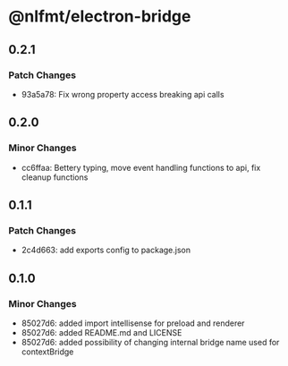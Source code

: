 # @nlfmt/electron-bridge

## 0.2.1

### Patch Changes

- 93a5a78: Fix wrong property access breaking api calls

## 0.2.0

### Minor Changes

- cc6ffaa: Bettery typing, move event handling functions to api, fix cleanup functions

## 0.1.1

### Patch Changes

- 2c4d663: add exports config to package.json

## 0.1.0

### Minor Changes

- 85027d6: added import intellisense for preload and renderer
- 85027d6: added README.md and LICENSE
- 85027d6: added possibility of changing internal bridge name used for contextBridge
